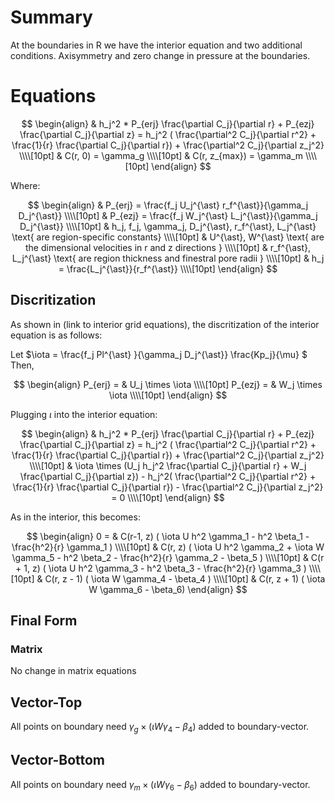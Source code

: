 # Summary 

At the boundaries in R we have the interior equation and two additional conditions. Axisymmetry and zero change in pressure at the boundaries.

# Equations

$$
\begin{align}
& h_j^2 * P_{erj} \frac{\partial C_j}{\partial r} + P_{ezj} \frac{\partial C_j}{\partial z} = h_j^2
( \frac{\partial^2 C_j}{\partial r^2} + \frac{1}{r} \frac{\partial C_j}{\partial r}) + \frac{\partial^2 C_j}{\partial z_j^2} \\\\[10pt]
& C(r, 0) = \gamma_g \\\\[10pt]
& C(r, z_{max}) = \gamma_m \\\\[10pt]
\end{align}
$$
  
Where:   

$$
\begin{align}
& P_{erj} = \frac{f_j U_j^{\ast} r_f^{\ast}}{\gamma_j D_j^{\ast}} \\\\[10pt]
& P_{ezj} = \frac{f_j W_j^{\ast} L_j^{\ast}}{\gamma_j D_j^{\ast}} \\\\[10pt]
& h_j, f_j, \gamma_j, D_j^{\ast}, r_f^{\ast}, L_j^{\ast} \text{ are region-specific constants} \\\\[10pt]
& U^{\ast}, W^{\ast} \text{ are the dimensional velocities in r and z directions } \\\\[10pt]
& r_f^{\ast}, L_j^{\ast} \text{ are region thickness and finestral pore radii } \\\\[10pt]
& h_j = \frac{L_j^{\ast}}{r_f^{\ast}} \\\\[10pt]
\end{align}
$$

## Discritization 

As shown in (link to interior grid equations), the discritization of the interior equation is as follows: 


Let $\iota = \frac{f_j Pl^{\ast} }{\gamma_j D_j^{\ast}} \frac{Kp_j}{\mu} $  
Then, 

$$
\begin{align}
P_{erj} = & U_j \times \iota   \\\\[10pt]
P_{ezj} = & W_j \times \iota   \\\\[10pt]
\end{align}
$$ 

Plugging $\iota$ into the interior equation:  

$$
\begin{align}
& h_j^2 * P_{erj} \frac{\partial C_j}{\partial r} + P_{ezj} \frac{\partial C_j}{\partial z} = h_j^2
( \frac{\partial^2 C_j}{\partial r^2} + \frac{1}{r} \frac{\partial C_j}{\partial r}) + \frac{\partial^2 C_j}{\partial z_j^2} \\\\[10pt]
& \iota \times (U_j h_j^2 \frac{\partial C_j}{\partial r} +  W_j \frac{\partial C_j}{\partial z}) - 
h_j^2( \frac{\partial^2 C_j}{\partial r^2} + \frac{1}{r} \frac{\partial C_j}{\partial r}) - \frac{\partial^2 C_j}{\partial z_j^2} = 0 \\\\[10pt]
\end{align}
$$ 

As in the interior, this becomes:  

$$
\begin{align}
0 = & C(r-1, z) ( \iota U h^2 \gamma_1 - h^2 \beta_1 - \frac{h^2}{r} \gamma_1 )  \\\\[10pt]  
& C(r, z) ( \iota U h^2 \gamma_2 + \iota W \gamma_5 - h^2 \beta_2 - \frac{h^2}{r} \gamma_2 - \beta_5 )  \\\\[10pt]  
& C(r + 1, z) ( \iota U h^2 \gamma_3 - h^2 \beta_3 - \frac{h^2}{r} \gamma_3 )  \\\\[10pt]  
& C(r, z - 1) ( \iota W \gamma_4 - \beta_4 )  \\\\[10pt]  
& C(r, z + 1) ( \iota W \gamma_6 - \beta_6)
\end{align} 
$$

## Final Form

### Matrix  

No change in matrix equations

## Vector-Top

All points on boundary need $\gamma_g \times (\iota W \gamma_4 - \beta_4)$ added to boundary-vector.

## Vector-Bottom  

All points on boundary need $\gamma_m \times (\iota W \gamma_6 - \beta_6)$ added to boundary-vector.
